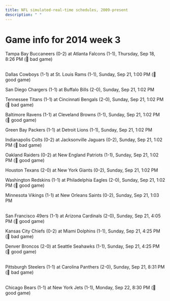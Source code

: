 ```yaml
---
title: NFL simulated-real-time schedules, 2009-present
description: " "
---
```


# Game info for 2014 week 3

Tampa Bay Buccaneers (0-2) at Atlanta Falcons (1-1), Thursday, Sep 18, 8:26 PM (:red_circle: bad game)

<br/>Dallas Cowboys (1-1) at St. Louis Rams (1-1), Sunday, Sep 21, 1:00 PM (:football: good game)

San Diego Chargers (1-1) at Buffalo Bills (2-0), Sunday, Sep 21, 1:02 PM

Tennessee Titans (1-1) at Cincinnati Bengals (2-0), Sunday, Sep 21, 1:02 PM (:red_circle: bad game)

Baltimore Ravens (1-1) at Cleveland Browns (1-1), Sunday, Sep 21, 1:02 PM (:football: good game)

Green Bay Packers (1-1) at Detroit Lions (1-1), Sunday, Sep 21, 1:02 PM

Indianapolis Colts (0-2) at Jacksonville Jaguars (0-2), Sunday, Sep 21, 1:02 PM (:red_circle: bad game)

Oakland Raiders (0-2) at New England Patriots (1-1), Sunday, Sep 21, 1:02 PM (:football: good game)

Houston Texans (2-0) at New York Giants (0-2), Sunday, Sep 21, 1:02 PM

Washington Redskins (1-1) at Philadelphia Eagles (2-0), Sunday, Sep 21, 1:02 PM (:football: good game)

Minnesota Vikings (1-1) at New Orleans Saints (0-2), Sunday, Sep 21, 1:03 PM

<br/>San Francisco 49ers (1-1) at Arizona Cardinals (2-0), Sunday, Sep 21, 4:05 PM (:football: good game)

Kansas City Chiefs (0-2) at Miami Dolphins (1-1), Sunday, Sep 21, 4:25 PM (:red_circle: bad game)

Denver Broncos (2-0) at Seattle Seahawks (1-1), Sunday, Sep 21, 4:25 PM (:football: good game)

<br/>Pittsburgh Steelers (1-1) at Carolina Panthers (2-0), Sunday, Sep 21, 8:31 PM (:red_circle: bad game)

<br/>Chicago Bears (1-1) at New York Jets (1-1), Monday, Sep 22, 8:30 PM (:football: good game)

